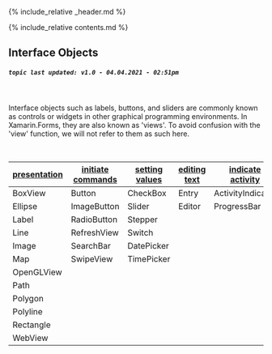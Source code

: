{% include_relative _header.md %}

{% include_relative contents.md %}

Interface Objects
------
##### `topic last updated: v1.0 - 04.04.2021 - 02:51pm`
<br /> 

Interface objects such as labels, buttons, and sliders are commonly known as controls or widgets in other graphical programming environments. In Xamarin.Forms, they are also known as 'views'. To avoid confusion with the 'view' function, we will not refer to them as such here.

<br /> 

| [presentation](views-io-present.md) | [initiate commands](views-io-initiate.md) | [setting values](views-io-setting.md) | [editing text](views-io-edit.md) | [indicate activity](views-io-indicate.md) | [display collections](views-io-display.md) |
|--------------|-------------------|----------------|--------------|-------------------|---------------------|
| BoxView      | Button            | CheckBox       | Entry        | ActivityIndicator | [CarouselView](interface/display/carouselview.md)|
| Ellipse      | ImageButton       | Slider         | Editor       | ProgressBar       | [CollectionView](interface/display/CollectionView.md)|
| Label        | RadioButton       | Stepper        |              |                   | [IndicatorView](interface/display/IndicatorView.md)|
| Line         | RefreshView       | Switch         |              |                   | [ListView](interface/display/ListView.md)|
| Image        | SearchBar         | DatePicker     |              |                   | [Picker](interface/display/Picker.md)|
| Map          | SwipeView         | TimePicker     |              |                   | [TableView](interface/display/TableView.md)|
| OpenGLView   |                   |                |              |                   |                     |
| Path         |                   |                |              |                   |                     |
| Polygon      |                   |                |              |                   |                     |
| Polyline     |                   |                |              |                   |                     |
| Rectangle    |                   |                |              |                   |                     |
| WebView      |                   |                |              |                   |                     |
